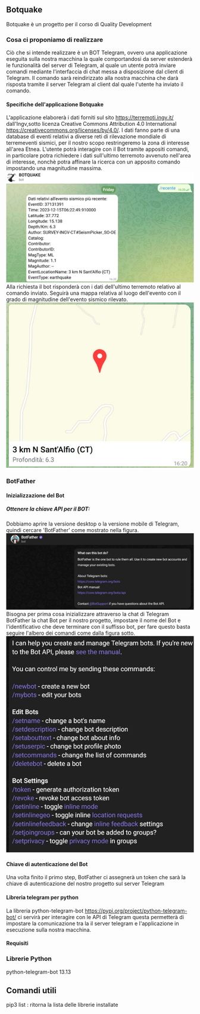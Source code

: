 ## Botquake
Botquake è un progetto per il corso di Quality Development
### Cosa ci proponiamo di realizzare
Ciò che si intende realizzare è un BOT Telegram, ovvero una applicazione eseguita sulla nostra macchina la quale comportandosi da server estenderà le funzionalità del server di Telegram, al quale un utente potrà inviare comandi mediante l'interfaccia di chat messa a disposizione dal client di Telegram. Il comando sarà reindirizzato alla nostra macchina che darà risposta tramite il server Telegram al client dal quale l'utente ha inviato il comando.
#### Specifiche dell'applicazione Botquake
L'applicazione elaborerà i dati forniti sul sito https://terremoti.ingv.it/ dall'Ingv,sotto licenza Creative Commons Attribution 4.0 International https://creativecommons.org/licenses/by/4.0/.
I dati fanno parte di una database di eventi relativi a diverse reti di rilevazione mondiale di terremeventi sismici, per il nostro scopo restringeremo la zona di interesse all'area Etnea.
L'utente potrà interagire con il Bot tramite appositi comandi, in particolare potra richiedere i dati sull'ultimo terremoto avvenuto nell'area di interesse, nonchè potra affinare la ricerca con un apposito comando impostando una magnitudine massima.
![botfather](images/botquake_01.jpg)
Alla richiesta il bot risponderà con i dati dell'ultimo terremoto relativo al comando inviato.
Seguirà una mappa relativa al luogo dell'evento con il grado di magnitudine dell'evento sismico rilevato.
![botfather](images/botquake_02.jpg)


### BotFather 
#### Inizializzazione del Bot
##### Ottenere la chiave API per il BOT:
Dobbiamo aprire la versione desktop o la versione mobile di Telegram, quindi cercare 'BotFather' come mostrato nella figura.
![botfather](images/botfather_01.jpg)
Bisogna per prima cosa inizializzare attraverso la chat di Telegram BotFather la chat Bot per il nostro progetto, impostare il nome del Bot e l'identificativo che deve terminare con il suffisso bot, per fare questo basta seguire l'albero dei comandi come dalla figura sotto.
![botfather](images/botfather_02.jpg)
#### Chiave di autenticazione del Bot
Una volta finito il primo step, BotFather ci assegnerà un token che sarà la chiave di autenticazione del nostro progetto sul server Telegram
#### Libreria telegram per python
La libreria python-telegram-bot https://pypi.org/project/python-telegram-bot/ ci servirà per interagire con le API di Telegram questa permetterà di impostare la comunicazione tra la il server telegram e l'applicazione in esecuzione sulla nostra macchina.

#### Requisiti
### Librerie Python
python-telegram-bot  13.13
## Comandi utili
pip3 list : ritorna la lista delle librerie installate




